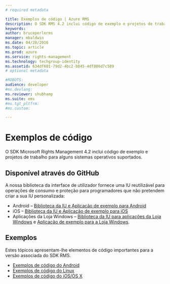 ```yaml
---
# required metadata

title: Exemplos de código | Azure RMS
description: O SDK RMS 4.2 inclui código de exemplo e projetos de trabalho para alguns sistemas operativos suportados.
keywords:
author: bruceperlerms
manager: mbaldwin
ms.date: 04/28/2016
ms.topic: article
ms.prod: azure
ms.service: rights-management
ms.technology: techgroup-identity
ms.assetid: 634df601-79d2-4bc2-b845-4df886d7c589
# optional metadata

#ROBOTS:
audience: developer
#ms.devlang:
ms.reviewer: shubhamp
ms.suite: ems
#ms.tgt_pltfrm:
#ms.custom:

---
```


# Exemplos de código

O SDK Microsoft Rights Management 4.2 inclui código de exemplo e projetos de trabalho para alguns sistemas operativos suportados.

## Disponível através do GitHub ##
A nossa biblioteca da interface de utilizador fornece uma IU reutilizável para operações de consumo e proteção para programadores que não pretendem criar a sua IU personalizada:

- Android – [Biblioteca da IU e Aplicação de exemplo para Android](https://github.com/AzureAD/rms-sdk-ui-for-android)
- iOS – [Biblioteca da IU e Aplicação de exemplo para iOS](https://github.com/AzureAD/rms-sdk-ui-for-ios)
- Aplicações da Loja Windows – [Biblioteca da IU para aplicações da Loja Windows](https://github.com/AzureAD/rms-sdk-ui-for-windowsstore) e [Aplicação de exemplo para a Loja Windows](https://github.com/AzureADSamples/rms-samples-for-windowsstore).

## Exemplos ##
Estes tópicos apresentam-lhe elementos de código importantes para a versão associada do SDK RMS.
- [Exemplos de código do Android](android-code.md)
- [Exemplos de código do Linux](linux-c-code-examples.md)
- [Exemplos de código do iOS/OS X](ios-os-x-code-examples.md)


 

 

 


<!--HONumber=Apr16_HO4-->


